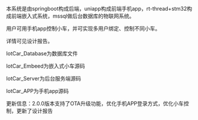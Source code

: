 本系统是由springboot构成后端，uniapp构成前端手机app，rt-thread+stm32构成前端嵌入式系统，mssql做后台数据库的物联网系统。

用户可用手机app控制小车，并可实现多用户绑定、控制不同小车。

详情可见设计报告。

IotCar_Database为数据库文件

IotCar_Embeed为嵌入式小车源码

IotCar_Server为后台服务端源码

IotCar_APP为手机app源码

更新信息：2.0.0版本支持了OTA升级功能，优化手机APP登录方式，优化小车控制，更新了设计报告
